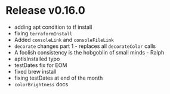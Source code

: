# Release v0.16.0

- adding apt condition to tf install
- fixing `terraformInstall`
- Added `consoleLink` and `consoleFileLink`
- `decorate` changes part 1 - replaces all `decorateColor` calls
- A foolish consistency is the hobgoblin of small minds - Ralph
- aptIsInstalled typo
- testDates fix for EOM
- fixed brew install
- fixing testDates at end of the month
- `colorBrightness` docs
